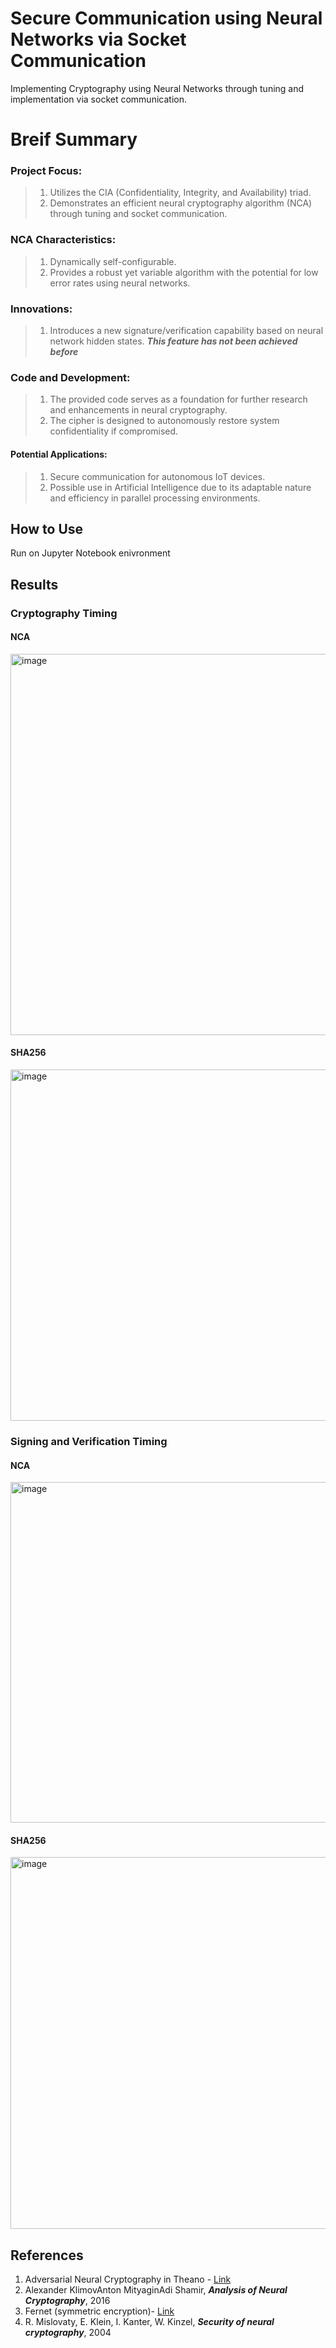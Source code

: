 # Secure Communication using Neural Networks via Socket Communication 
Implementing Cryptography using Neural Networks through tuning and implementation via socket communication. 

# Breif Summary 
### Project Focus:
> 1. Utilizes the CIA (Confidentiality, Integrity, and Availability) triad.
> 2. Demonstrates an efficient neural cryptography algorithm (NCA) through tuning and socket communication.

 ### NCA Characteristics:
> 1. Dynamically self-configurable.
> 2. Provides a robust yet variable algorithm with the potential for low error rates using neural networks.

 ### Innovations:
> 1. Introduces a new signature/verification capability based on neural network hidden states. <strong>*This feature has not been achieved before*</strong>

### Code and Development:
> 1. The provided code serves as a foundation for further research and enhancements in neural cryptography.
> 2. The cipher is designed to autonomously restore system confidentiality if compromised.

#### Potential Applications:
> 1. Secure communication for autonomous IoT devices.
> 2. Possible use in Artificial Intelligence due to its adaptable nature and efficiency in parallel processing environments.

## How to Use
Run on Jupyter Notebook enivronment 

## Results

### Cryptography Timing
#### NCA
<img width="610" alt="image" src="https://github.com/user-attachments/assets/1b72a369-2a62-4fec-9d74-b1d05664791d">

#### SHA256
<img width="562" alt="image" src="https://github.com/user-attachments/assets/3896cc90-b6f8-4cac-be59-d05feb1b3cb7">

### Signing and Verification Timing
#### NCA
<img width="545" alt="image" src="https://github.com/user-attachments/assets/d69dbd77-4b9c-4af1-bfe1-84d7900ff7e5">

#### SHA256
<img width="595" alt="image" src="https://github.com/user-attachments/assets/31444646-52d5-4671-aa08-830a68208c94">

## References
1. Adversarial Neural Cryptography in Theano -  [Link](https://nlml.github.io/neural-networks/adversarialneural-cryptography/)
2. Alexander KlimovAnton MityaginAdi Shamir, ***Analysis of Neural Cryptography***, 2016
3. Fernet (symmetric encryption)- [Link](https://cryptography.io/en/latest/fernet/)
4.  R. Mislovaty, E. Klein, I. Kanter, W. Kinzel, ***Security of neural cryptography***, 2004
